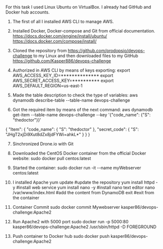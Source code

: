 For this task I used Linux Ubuntu on VirtualBox.
I already had GitHub and Docker hub accounts.
 
1. The first of all I installed AWS CLI to manage AWS.

2. Installed Docker, Docker-compose and Git from official documentation.
https://docs.docker.com/engine/install/ubuntu/
https://docs.docker.com/compose/install/

3. Cloned the repository from https://github.com/prodopsio/devops-challenge to my Linux and then downloaded files to my GitHub https://github.com/Kasper886/devops-challenge

4. Authorized in AWS CLI by means of keys exporting:
export AWS_ACCESS_KEY_ID=**************
export AWS_SECRET_ACCESS_KEY=**********
export AWS_DEFAULT_REGION=us-east-1

5. Made the table description to check the type of variables:
aws dynamodb describe-table --table-name devops-challenge

6. Got the required item by means of the next command:
aws dynamodb get-item --table-name devops-challenge --key '{"code_name": {"S": "thedoctor"}}'

{
    "Item": {
        "code_name": {
            "S": "thedoctor"
        },
        "secret_code": {
            "S": "JHgT2xjDi9Xut8dZx8jdFYWi=ahkL*"
        }
    }
}

7. Sinchronized Drone.io with Git

8. Downloaded the CentOS Docker container from the official Docker website:
sudo docker pull centos:latest

9. Started the container:
sudo docker run -it --name myWebserver centos:latest

10. I installed Apache
yum update 					#update the repository
yum install httpd -y		#install web service
yum install nano -y			#install nano text editor
nano /var/www/index.html 	#add the content from DynamoDB
exit						#exit from the container

11. Container Commit
sudo docker commit Mywebserver kasper86/devops-challenge:Apache2 

12. Run Apache2 with 5000 port
sudo docker run -p 5000:80 kasper86/devops-challenge:Apache2 /usr/sbin/httpd -D FOREGROUND

13. Push container to Docker hub
sudo docker push kasper86/devops-challenge:Apache2

 